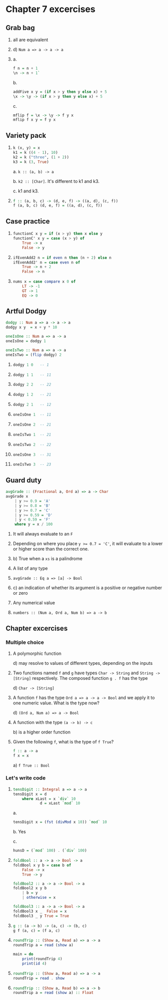 # Chapter 7 excercises

## Grab bag

1. all are equivalent

2. d) `Num a => a -> a -> a`

3.
    a.
    ```haskell
    f n = n + 1
    \n -> n + 1`
    ```

    b.
    ```haskell
    addFive x y = (if x > y then y else x) + 5
    \x -> \y -> (if x > y then y else x) + 5
    ```

    c.
    ```haskell
    mflip f = \x -> \y -> f y x
    mflip f x y = f y x
    ```


## Variety pack

1.
    ```haskell
    k (x, y) = x
    k1 = k ((4 - 1), 10)
    k2 = k ("three", (1 + 2))
    k3 = k (3, True)
    ```

    a. `k :: (a, b) -> a`
    
    b. `k2 :: [Char]`. It's different to k1 and k3.
    
    c. k1 and k3.

2.
    ```haskell
    f :: (a, b, c) -> (d, e, f) -> ((a, d), (c, f))
    f (a, b, c) (d, e, f) = ((a, d), (c, f))
    ```

## Case practice

1.      
    ```haskell
    functionC x y = if (x > y) then x else y
    functionC' x y = case (x > y) of
        True -> x
        False -> y
    ```

2.      
    ```haskell
    ifEvenAdd2 n = if even n then (n + 2) else n
    ifEvenAdd2' n = case even n of
        True -> n + 2
        False -> n
    ```

3.
    ```haskell
    nums x = case compare x 0 of
        LT -> -1
        GT -> 1
        EQ -> 0
    ```


## Artful Dodgy

```haskell
dodgy :: Num a => a -> a -> a
dodgy x y  = x + y * 10

oneIsOne :: Num a => a -> a 
oneIsOne = dodgy 1

oneIsTwo :: Num a => a -> a
oneIsTwo = (flip dodgy) 2
```

1.
    ```haskell
    dodgy 1 0   -- 1
    ```

2.
    ```haskell
    dodgy 1 1   -- 11
    ```

3.
    ```haskell
    dodgy 2 2   -- 22
    ```

4.
    ```haskell
    dodgy 1 2   -- 21
    ```

5.
    ```haskell
    dodgy 2 1   -- 12
    ```

6.
    ```haskell
    oneIsOne 1  -- 11
    ```

7.
    ```haskell
    oneIsOne 2  -- 21
    ```

8.
    ```haskell
    oneIsTwo 1  -- 21
    ```

9.
    ```haskell
    oneIsTwo 2  -- 22
    ```

10.
    ```haskell
    oneIsOne 3  -- 31
    ```

11.
    ```haskell
    oneIsTwo 3  -- 23
    ```

## Guard duty

```haskell
avgGrade :: (Fractional a, Ord a) => a -> Char
avgGrade x
    | y >= 0.9 = 'A'
    | y >= 0.8 = 'B'
    | y >= 0.7 = 'C'
    | y >= 0.59 = 'D'
    | y < 0.59 = 'F'
    where y = x / 100
```

1. It will always evaluate to an `F`

2. Depending on where you place `y >= 0.7 = 'C'`, it will evaluate to a lower or higher score than the correct one.

3. b) True when a `xs` is a palindrome

4. A list of any type

5. `avgGrade :: Eq a => [a] -> Bool`

6. c) an indication of whether its argument is a positive or negative number or zero

7. Any numerical value

8. `numbers :: (Num a, Ord a, Num b) => a -> b`


## Chapter excercises

### Multiple choice

1. A polymorphic function

    d) may resolve to values of different types, depending on the inputs 

2. Two functions named `f` and `g` have types `Char -> String` and `String -> [String]` respectively. The composed function `g . f` has the type

    d) `Char -> [String]`

3. A function `f` has the type `Ord a => a -> a -> Bool` and we apply it to one numeric value. What is the type now?

    d)  `(Ord a, Num a) => a -> Bool`

4. A function with the type `(a -> b) -> c`

    b) is a higher order function

5. Given the following `f`, what is the type of `f True`?
    ```haskell
    f :: a -> a
    f x = x
    ```
    a) `f True :: Bool` 


### Let's write code

1.
    ```haskell
    tensDigit :: Integral a => a -> a
    tensDigit x = d 
        where xLast = x `div` 10
                d = xLast `mod` 10
    ```
    
    a.
    ```haskell
    tensDigit x = (fst (divMod x 10)) `mod` 10
    ```

    b. Yes

    c. 
    ```haskell
    hunsD = (`mod` 100) . (`div` 100)
    ```

2.
    ```haskell
    foldBool :: a -> a -> Bool -> a
    foldBool x y b = case b of
        False -> x
        True -> y

    foldBool2 :: a -> a -> Bool -> a
    foldBool2 x y b
        | b = y
        | otherwise = x

    foldBool3 :: a -> a -> Bool -> a
    foldBool3 x _  False = x
    foldBool3 _ y True = True
    ```

3.
    ```haskell
    g :: (a -> b) -> (a, c) -> (b, c)
    g f (a, c) = (f a, c)
    ```

4.
    ```haskell
    roundTrip :: (Show a, Read a) => a -> a
    roundTrip a = read (show a)

    main = do
        print(roundTrip 4)
        print(id 4)
    ```

5.
    ```haskell
    roundTrip :: (Show a, Read a) => a -> a
    roundTrip = read . show
    ```

6.
    ```haskell
    roundTrip :: (Show a, Read b) => a -> b
    roundTrip a = read (show a) :: Float
    ```